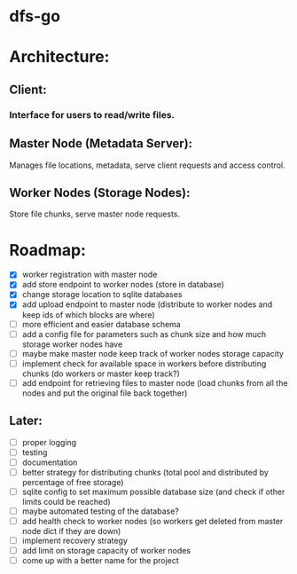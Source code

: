 # dfs-go


# Architecture:
## Client: 
### Interface for users to read/write files.

## Master Node (Metadata Server):
Manages file locations, metadata, serve client requests and access control.

## Worker Nodes (Storage Nodes):
Store file chunks, serve master node requests.


# Roadmap:

- [X] worker registration with master node
- [X] add store endpoint to worker nodes (store in database)
- [X] change storage location to sqlite databases
- [X] add upload endpoint to master node (distribute to worker nodes and keep ids of which blocks are where)
- [ ] more efficient and easier database schema
- [ ] add a config file for parameters such as chunk size and how much storage worker nodes have
- [ ] maybe make master node keep track of worker nodes storage capacity
- [ ] implement check for available space in workers before distributing chunks (do workers or master keep track?)
- [ ] add endpoint for retrieving files to master node (load chunks from all the nodes and put the original file back together)

## Later:

- [ ] proper logging
- [ ] testing
- [ ] documentation
- [ ] better strategy for distributing chunks (total pool and distributed by percentage of free storage)
- [ ] sqlite config to set maximum possible database size (and check if other limits could be reached)
- [ ] maybe automated testing of the database?
- [ ] add health check to worker nodes (so workers get deleted from master node dict if they are down)
- [ ] implement recovery strategy
- [ ] add limit on storage capacity of worker nodes
- [ ] come up with a better name for the project